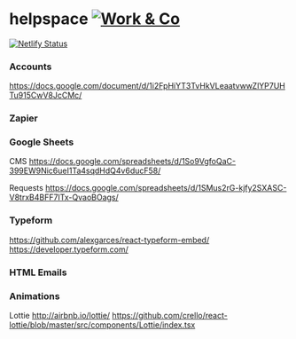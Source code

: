 # helpspace [![Work & Co](https://badgen.now.sh/badge/%E2%98%85%E2%98%85/work.co/f33)](https://work.co)

[![Netlify Status](https://api.netlify.com/api/v1/badges/95f05a13-c322-4e6a-8592-43b0cc1569ee/deploy-status)](https://app.netlify.com/sites/helpspace/deploys)

### Accounts

https://docs.google.com/document/d/1i2FpHiYT3TvHkVLeaatvwwZlYP7UHTu915CwV8JcCMc/

### Zapier

### Google Sheets

CMS
https://docs.google.com/spreadsheets/d/1So9VgfoQaC-399EW9Nic6ueI1Ta4sqdHdQ4v6ducF58/

Requests
https://docs.google.com/spreadsheets/d/1SMus2rG-kjfy2SXASC-V8trxB4BFF7ITx-QvaoBOags/

### Typeform

https://github.com/alexgarces/react-typeform-embed/
https://developer.typeform.com/

### HTML Emails

### Animations

Lottie
http://airbnb.io/lottie/
https://github.com/crello/react-lottie/blob/master/src/components/Lottie/index.tsx
